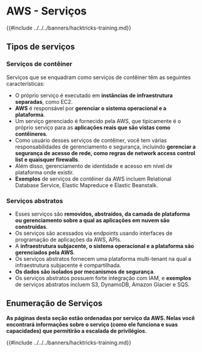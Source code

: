 # AWS - Serviços

{{#include ../../../banners/hacktricks-training.md}}

## Tipos de serviços

### Serviços de contêiner

Serviços que se enquadram como serviços de contêiner têm as seguintes características:

- O próprio serviço é executado em **instâncias de infraestrutura separadas**, como EC2.
- **AWS** é responsável por **gerenciar o sistema operacional e a plataforma**.
- Um serviço gerenciado é fornecido pela AWS, que tipicamente é o próprio serviço para as **aplicações reais que são vistas como contêineres**.
- Como usuário desses serviços de contêiner, você tem várias responsabilidades de gerenciamento e segurança, incluindo **gerenciar a segurança de acesso de rede, como regras de network access control list e quaisquer firewalls**.
- Além disso, gerenciamento de identidade e acesso em nível de plataforma onde existir.
- **Exemplos** de serviços de contêiner da AWS incluem Relational Database Service, Elastic Mapreduce e Elastic Beanstalk.

### Serviços abstratos

- Esses serviços são **removidos, abstraídos, da camada de plataforma ou gerenciamento sobre a qual as aplicações em nuvem são construídas**.
- Os serviços são acessados via endpoints usando interfaces de programação de aplicações da AWS, APIs.
- A **infraestrutura subjacente, o sistema operacional e a plataforma são gerenciados pela AWS**.
- Os serviços abstratos fornecem uma plataforma multi-tenant na qual a infraestrutura subjacente é compartilhada.
- **Os dados são isolados por mecanismos de segurança**.
- Os serviços abstratos possuem forte integração com IAM, e **exemplos** de serviços abstratos incluem S3, DynamoDB, Amazon Glacier e SQS.

## Enumeração de Serviços

**As páginas desta seção estão ordenadas por serviço da AWS. Nelas você encontrará informações sobre o serviço (como ele funciona e suas capacidades) que permitirão a escalada de privilégios.**


{{#include ../../../banners/hacktricks-training.md}}
